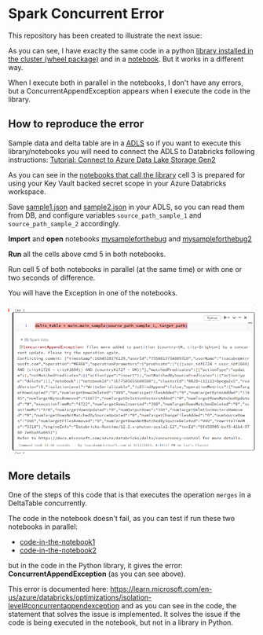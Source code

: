 # Spark Concurrent Error


This repository has been created to illustrate the next issue:

As you can see, I have exaclty the same code in a python [library installed in the cluster (wheel package)](src/sample/concurrent_error/main.py) and in a [notebook](notebooks/code-in-the-notebook1.ipynb). But it works in a different way.

When I execute both in parallel in the notebooks, I don't have any errors, but a ConcurrentAppendException appears when I execute the code in the library.

## How to reproduce the error
Sample data and delta table are in a [ADLS](https://learn.microsoft.com/en-us/azure/storage/blobs/data-lake-storage-introduction) so if you want to execute this library/notebooks you will need to connect the ADLS to Databricks following instructions: [Tutorial: Connect to Azure Data Lake Storage Gen2](https://learn.microsoft.com/en-us/azure/databricks/getting-started/connect-to-azure-storage) 

As you can see in the [notebooks that call the library](notebooks/mysampleforthebug2.ipynb) cell 3 is prepared for using your Key Vault backed secret scope in your Azure Databricks workspace.

Save [sample1.json](sample-data/sample1.json) and [sample2.json](sample-data/sample2.json) in your ADLS, so you can read them from DB, and configure variables `source_path_sample_1` and `source_path_sample_2` accordingly.

**Import** and **open** notebooks [mysampleforthebug](notebooks/mysampleforthebug.ipynb) and [mysampleforthebug2](notebooks/mysampleforthebug2.ipynb)

**Run** all the cells above cmd 5 in both notebooks.

Run cell 5 of both notebooks in parallel (at the same time) or with one or two seconds of difference.

You will have the Exception in one of the notebooks.

![exception](img/exception1.png)

## More details

One of the steps of this code that is that executes the operation `merges` in a DeltaTable concurrently.

The code in the notebook doesn't fail, as you can test if run these two notebooks in parallel:
- [code-in-the-notebook1](notebooks/code-in-the-notebook1.ipynb)
- [code-in-the-notebook2](notebooks/code-in-the-notebook2.ipynb)

but in the code in the Python library, it gives the error: **ConcurrentAppendException**
(as you can see above).

This error is documented here:
https://learn.microsoft.com/en-us/azure/databricks/optimizations/isolation-level#concurrentappendexception
and as you can see in the code, the statement that solves the issue is implemented.
It solves the issue if the code is being executed in the notebook, but not in a library in Python.


